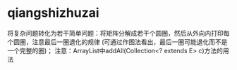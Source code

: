 # qiangshizhuzai
将复杂问题转化为若干简单问题：将矩阵分解成若干个圆圈，然后从外向内打印每个圆圈，注意最后一圈退化的规律
(可通过作图法看出，最后一圈可能退化而不是一个完整的圈)；
注意：ArrayList中addAll(Collection<? extends E> c)方法的用法
